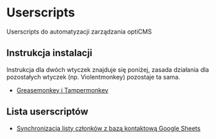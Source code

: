 # Userscripts

Userscripts do automatyzacji zarządzania optiCMS

## Instrukcja instalacji

Instrukcja dla dwóch wtyczek znajduje się poniżej, zasada działania dla pozostałych wtyczek (np. Violentmonkey) pozostaje ta sama.

- [Greasemonkey i Tampermonkey](.docs/installation.pdf)

## Lista userscriptów

- [Synchronizacja listy członków z bazą kontaktową Google Sheets](./opti_employee)
